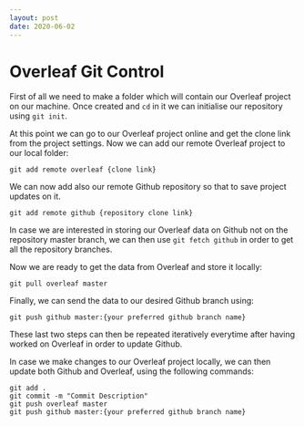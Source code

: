 ```yaml
---
layout: post
date: 2020-06-02
---
```


# Overleaf Git Control

First of all we need to make a folder which will contain our Overleaf project on our machine.
Once created and `cd` in it we can initialise our repository using `git init`.

At this point we can go to our Overleaf project online and get the clone link from the project settings. Now we can add our remote Overleaf project to our local folder:

```
git add remote overleaf {clone link}
```

We can now add also our remote Github repository so that to save project updates on it.

```
git add remote github {repository clone link}
```

In case we are interested in storing our Overleaf data on Github not on the repository master branch, we can then use `git fetch github` in order to get all the repository branches.

Now we are ready to get the data from Overleaf and store it locally:

```
git pull overleaf master
```

Finally, we can send the data to our desired Github branch using:

```
git push github master:{your preferred github branch name}
```

These last two steps can then be repeated iteratively everytime after having worked on Overleaf in order to update Github.

In case we make changes to our Overleaf project locally, we can then update both Github and Overleaf, using the following commands:

```
git add .
git commit -m "Commit Description"
git push overleaf master
git push github master:{your preferred github branch name}
```
